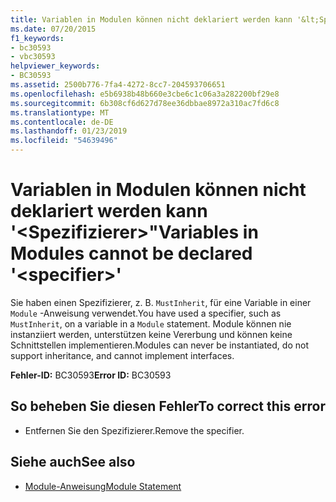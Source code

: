 ```yaml
---
title: Variablen in Modulen können nicht deklariert werden kann '&lt;Spezifizierer&gt;"
ms.date: 07/20/2015
f1_keywords:
- bc30593
- vbc30593
helpviewer_keywords:
- BC30593
ms.assetid: 2500b776-7fa4-4272-8cc7-204593706651
ms.openlocfilehash: e5b6938b48b660e3cbe6c1c06a3a282200bf29e8
ms.sourcegitcommit: 6b308cf6d627d78ee36dbbae8972a310ac7fd6c8
ms.translationtype: MT
ms.contentlocale: de-DE
ms.lasthandoff: 01/23/2019
ms.locfileid: "54639496"
---
```

# <a name="variables-in-modules-cannot-be-declared-ltspecifiergt"></a><span data-ttu-id="1bd5c-102">Variablen in Modulen können nicht deklariert werden kann '&lt;Spezifizierer&gt;"</span><span class="sxs-lookup"><span data-stu-id="1bd5c-102">Variables in Modules cannot be declared '&lt;specifier&gt;'</span></span>
<span data-ttu-id="1bd5c-103">Sie haben einen Spezifizierer, z. B. `MustInherit`, für eine Variable in einer `Module` -Anweisung verwendet.</span><span class="sxs-lookup"><span data-stu-id="1bd5c-103">You have used a specifier, such as `MustInherit`, on a variable in a `Module` statement.</span></span> <span data-ttu-id="1bd5c-104">Module können nie instanziiert werden, unterstützen keine Vererbung und können keine Schnittstellen implementieren.</span><span class="sxs-lookup"><span data-stu-id="1bd5c-104">Modules can never be instantiated, do not support inheritance, and cannot implement interfaces.</span></span>  
  
 <span data-ttu-id="1bd5c-105">**Fehler-ID:** BC30593</span><span class="sxs-lookup"><span data-stu-id="1bd5c-105">**Error ID:** BC30593</span></span>  
  
## <a name="to-correct-this-error"></a><span data-ttu-id="1bd5c-106">So beheben Sie diesen Fehler</span><span class="sxs-lookup"><span data-stu-id="1bd5c-106">To correct this error</span></span>  
  
-   <span data-ttu-id="1bd5c-107">Entfernen Sie den Spezifizierer.</span><span class="sxs-lookup"><span data-stu-id="1bd5c-107">Remove the specifier.</span></span>  
  
## <a name="see-also"></a><span data-ttu-id="1bd5c-108">Siehe auch</span><span class="sxs-lookup"><span data-stu-id="1bd5c-108">See also</span></span>
- [<span data-ttu-id="1bd5c-109">Module-Anweisung</span><span class="sxs-lookup"><span data-stu-id="1bd5c-109">Module Statement</span></span>](../../visual-basic/language-reference/statements/module-statement.md)
